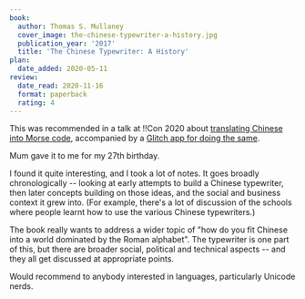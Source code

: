 ```yaml
---
book:
  author: Thomas S. Mullaney
  cover_image: the-chinese-typewriter-a-history.jpg
  publication_year: '2017'
  title: 'The Chinese Typewriter: A History'
plan:
  date_added: 2020-05-11
review:
  date_read: 2020-11-16
  format: paperback
  rating: 4
---
```


This was recommended in a talk at !!Con 2020 about [translating Chinese into Morse code](https://speakerdeck.com/franklinhu/learning-your-ai-bi-xi-s-translating-chinese-into-morse-code?slide=17), accompanied by a [Glitch app for doing the same](https://translate-chinese-into-morse-code.glitch.me/).

Mum gave it to me for my 27th birthday.

I found it quite interesting, and I took a lot of notes.
It goes broadly chronologically -- looking at early attempts to build a Chinese typewriter, then later concepts building on those ideas, and the social and business context it grew into.
(For example, there's a lot of discussion of the schools where people learnt how to use the various Chinese typewriters.)

The book really wants to address a wider topic of "how do you fit Chinese into a world dominated by the Roman alphabet".
The typewriter is one part of this, but there are broader social, political and technical aspects -- and they all get discussed at appropriate points.

Would recommend to anybody interested in languages, particularly Unicode nerds.
